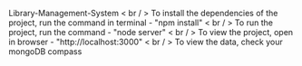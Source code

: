 Library-Management-System < br / > 
To install the dependencies of the project, run the command in terminal - "npm install" < br / > 
To run the project, run the command - "node server" < br / > 
To view the project, open in browser - "http://localhost:3000" < br / > 
To view the data, check your mongoDB compass
